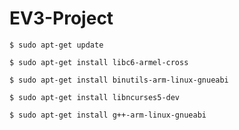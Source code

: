# EV3-Project


    $ sudo apt-get update

    $ sudo apt-get install libc6-armel-cross

    $ sudo apt-get install binutils-arm-linux-gnueabi

    $ sudo apt-get install libncurses5-dev

    $ sudo apt-get install g++-arm-linux-gnueabi
